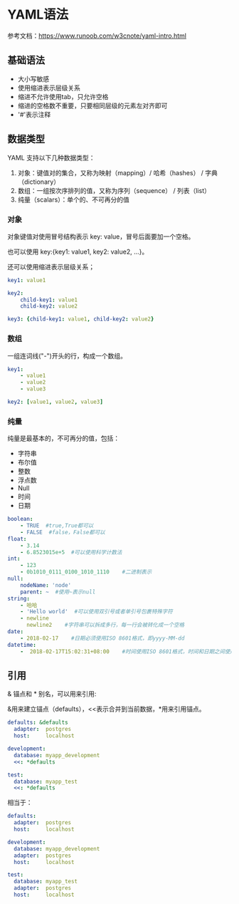 # YAML语法

参考文档：https://www.runoob.com/w3cnote/yaml-intro.html

## 基础语法

+ 大小写敏感
+ 使用缩进表示层级关系
+ 缩进不允许使用tab，只允许空格
+ 缩进的空格数不重要，只要相同层级的元素左对齐即可
+ '#'表示注释

## 数据类型

YAML 支持以下几种数据类型：

1. 对象：键值对的集合，又称为映射（mapping）/ 哈希（hashes） / 字典（dictionary）
2. 数组：一组按次序排列的值，又称为序列（sequence） / 列表（list）
3. 纯量（scalars）：单个的、不可再分的值

### 对象

对象键值对使用冒号结构表示 key: value，冒号后面要加一个空格。

也可以使用 key:{key1: value1, key2: value2, ...}。

还可以使用缩进表示层级关系；

```yml
key1: value1

key2:
    child-key1: value1
    child-key2: value2

key3: {child-key1: value1, child-key2: value2}
```

### 数组

一组连词线("-")开头的行，构成一个数组。

```yml
key1:
    - value1
    - value2
    - value3

key2: [value1, value2, value3]
```

### 纯量

纯量是最基本的，不可再分的值，包括：

+ 字符串
+ 布尔值
+ 整数
+ 浮点数
+ Null
+ 时间
+ 日期

```yml
boolean:
    - TRUE  #true,True都可以
    - FALSE  #false，False都可以
float:
    - 3.14
    - 6.8523015e+5  #可以使用科学计数法
int:
    - 123
    - 0b1010_0111_0100_1010_1110    #二进制表示
null:
    nodeName: 'node'
    parent: ~  #使用~表示null
string:
    - 哈哈
    - 'Hello world'  #可以使用双引号或者单引号包裹特殊字符
    - newline
      newline2    #字符串可以拆成多行，每一行会被转化成一个空格
date:
    - 2018-02-17    #日期必须使用ISO 8601格式，即yyyy-MM-dd
datetime:
    -  2018-02-17T15:02:31+08:00    #时间使用ISO 8601格式，时间和日期之间使用T连接，最后使用+代表时区
```

## 引用

& 锚点和 * 别名，可以用来引用:

&用来建立锚点（defaults），<<表示合并到当前数据，*用来引用锚点。

```yml
defaults: &defaults
  adapter:  postgres
  host:     localhost

development:
  database: myapp_development
  <<: *defaults

test:
  database: myapp_test
  <<: *defaults
```

相当于：

```yml
defaults:
  adapter:  postgres
  host:     localhost

development:
  database: myapp_development
  adapter:  postgres
  host:     localhost

test:
  database: myapp_test
  adapter:  postgres
  host:     localhost
```
